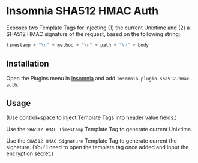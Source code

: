 # Insomnia SHA512 HMAC Auth

Exposes two Template Tags for injecting (1) the current Unixtime and
(2) a SHA512 HMAC signature of the request, based on the following string:

```javascript
timestamp + "\n" + method + "\n" + path + "\n" + body
```

## Installation

Open the Plugins menu in [Insomnia](https://insomnia.rest/) and add `insomnia-plugin-sha512-hmac-auth`.

## Usage

(Use control+space to inject Template Tags into header value fields.)

Use the `SHA512 HMAC Timestamp` Template Tag to generate current Unixtime.

Use the `SHA512 HMAC Signature` Template Tag to generate current the signature. (You'll need to open the template tag once added and input the encryption secret.)
